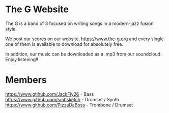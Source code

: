 # The G Website
The G is a band of 3 focused on writing songs in a modern-jazz fusion style.

We post our scores on our website, https://www.the-g.org and every single one of them is available to download for absolutely free.

In addition, our music can be downloaded as a .mp3 from our soundcloud.
Enjoy listening!!

# Members

https://www.gtihub.com/JackFly26 - Bass\
https://www.github.com/smhsketch - Drumset / Synth\
https://www.github.com/PizzaDaBoss - Trombone / Drumset
